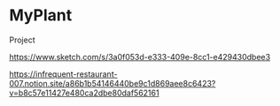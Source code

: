 # MyPlant
Project

https://www.sketch.com/s/3a0f053d-e333-409e-8cc1-e429430dbee3


https://infrequent-restaurant-007.notion.site/a86b1b54146440be9c1d869aee8c6423?v=b8c57e11427e480ca2dbe80daf562161

